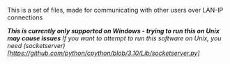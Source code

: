 This is a set of files, made for communicating with other users over LAN-IP connections

***This is currently only supported on Windows - trying to run this on Unix may cause issues***
*If you want to attempt to run this software on Unix, you need (socketserver)[https://github.com/python/cpython/blob/3.10/Lib/socketserver.py]*
